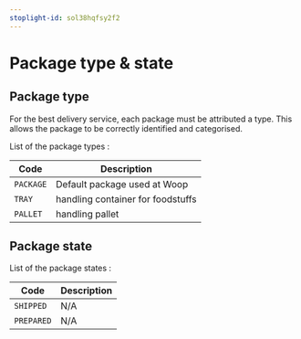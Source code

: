 ```yaml
---
stoplight-id: sol38hqfsy2f2
---
```


# Package type & state

## Package type

For the best delivery service, each package must be attributed a type. This allows the package to be correctly identified and categorised.

List of the package types : 
                                                                  
Code | Description
---------|----------
`PACKAGE`|Default package used at Woop 
`TRAY`|handling container for foodstuffs  
`PALLET`|handling pallet 

## Package state

List of the package states : 

Code | Description
---------|----------
`SHIPPED`|N/A
`PREPARED`|N/A